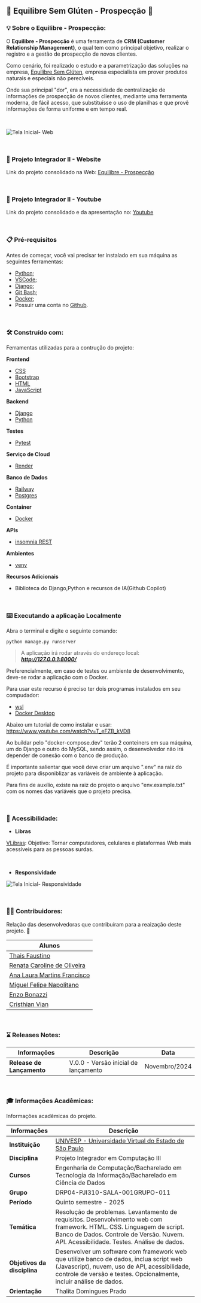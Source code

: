 
## **:cookie: Equilibre Sem Glúten - Prospecção :bread:**


### :bulb: **Sobre o **Equilibre - Prospecção**:**

O **Equilibre - Prospecção** é uma ferramenta de **CRM (Customer Relationship Management)**, o qual tem como principal objetivo, realizar o registro e a gestão de prospecção de novos clientes. 

Como cenário, foi realizado o estudo e a parametrização das soluções na empresa, [Equilibre Sem Glúten](https://equilibresemgluten.com.br/), empresa especialista em prover produtos naturais e especiais não perecíveis.

Onde sua principal "dor", era a necessidade de centralização de informações de prospecção de novos clientes, mediante uma ferramenta moderna, de fácil acesso, que substituísse o uso de planilhas e que provê informações de forma uniforme e em tempo real. 

&nbsp;



![Tela Inicial- Web](./img/tela_home01.png)

&nbsp;


### :link: Projeto Integrador II - Website

Link do projeto consolidado na Web: [Equilibre - Prospecção](https://equilibresemgluten-cad.onrender.com/)


&nbsp;

### :movie_camera: Projeto Integrador II - Youtube

Link do projeto consolidado e da apresentação no: [Youtube](https://www.youtube.com/watch?v=gHHSBu7Sxk0)


&nbsp;


### 📋 **Pré-requisitos**

Antes de começar, você vai precisar ter instalado em sua máquina as seguintes ferramentas:


-  [Python](https://www.python.org/downloads/);
-  [VSCode](https://code.visualstudio.com/);
-  [Django](https://www.djangoproject.com/download/);
-  [Git Bash](https://git-scm.com);
-  [Docker](https://www.docker.com/products/docker-desktop/);
-  Possuir uma conta no [Github](https://github.com/).

&nbsp;


### 🛠️ Construído com:

Ferramentas utilizadas para a contrução do projeto:

**Frontend**

* [CSS](https://www.w3schools.com/css/)
* [Bootstrap](https://getbootstrap.com/)
* [HTML](https://www.youtube.com/playlist?list=PL39zbyHjgjrbsP3xFSc-YH-6FN8WNpglh) 
* [JavaScript](https://www.w3schools.com/js/js_examples.asp)


**Backend**

* [Django](https://www.w3schools.com/css/)
* [Python](https://getbootstrap.com/)


**Testes**

* [Pytest](https://pytest-django.readthedocs.io/en/latest/)


**Serviço de Cloud**

* [Render](https://www.w3schools.com/css/)


**Banco de Dados**

* [Railway](https://railway.app/)
* [Postgres](https://www.postgresql.org/)


**Container**

* [Docker](https://www.docker.com/)


**APIs**

* [insomnia REST](https://insomnia.rest/download)


**Ambientes**

* [venv](https://dev.to/franciscojdsjr/guia-completo-para-usar-o-virtual-environment-venv-no-python-57bo)

**Recursos Adicionais**

* Biblioteca do Django,Python e recursos de IA(Github Copilot)

&nbsp;

### ⌨️ Executando a aplicação Localmente

Abra o terminal e digite o seguinte comando:

```
python manage.py runserver

```

> A aplicação irá rodar através do endereço local: ***http://127.0.0.1:8000/***

Preferencialmente, em caso de testes ou ambiente de desenvolvimento, deve-se rodar a aplicação com o Docker.

Para usar este recurso é preciso ter dois programas instalados em seu compudador:
* [wsl](https://learn.microsoft.com/pt-br/windows/wsl/install)
* [Docker Desktop](https://www.docker.com/products/docker-desktop/)

Abaixo um tutorial de como instalar e usar:
https://www.youtube.com/watch?v=T_eFZB_kVD8


Ao buildar pelo "docker-compose.dev" terão 2 conteiners em sua máquina, um do Django e outro do MySQL, sendo assim,
o desenvolvedor não irá depender de conexão com o banco de produção.

É importante salientar que você deve criar um arquivo ".env" na raiz do projeto para disponiblizar as variáveis de ambiente à aplicação.

Para fins de auxílio, existe na raiz do projeto o arquivo "env.example.txt" com os nomes das variáveis que o
projeto precisa.

&nbsp;

### 🎲 Acessibilidade:

- **Libras**

[VLibras](https://www.gov.br/governodigital/pt-br/acessibilidade-e-usuario/vlibras): Objetivo: Tornar computadores, celulares e plataformas Web mais acessíveis para as pessoas surdas.

&nbsp;

- **Responsividade**

![Tela Inicial- Responsividade](./img/responsividades_01_01.png)

&nbsp;


### 👨‍💻 **Contribuidores**:

Relação das desenvolvedoras que contribuíram para a reaização deste projeto. 👏

|**Alunos**|
|----|
|[Thais Faustino](https://github.com/thaiisfaustino)| 
|[Renata Caroline de Oliveira](https://github.com/renataoliveira93)| 
|[Ana Laura Martins Francisco](https://github.com/AnafraUnivesp)| 
|[Miguel Felipe Napolitano](https://github.com/Miguelnapolitano)| 
|[Enzo Bonazzi](https://github.com/enzobonazzi)| 
|[Cristhian Vian](https://github.com/Cristhian-Vian)| 

&nbsp;


### :hourglass: **Releases Notes:**


|**Informações**| **Descrição** |**Data** | 
|----|-----|-----|
|**Release de Lançamento**| V.0.0 - Versão inicial de lançamento  | Novembro/2024 |

&nbsp;


### :mortar_board: **Informações Acadêmicas:**

Informações acadêmicas do projeto. 


| **Informações** | **Descrição** |
|----|-----|
|**Instituição**| [UNIVESP - Universidade Virtual do Estado de São Paulo](https://univesp.br/) |
|**Disciplina**| Projeto Integrador em Computação III |
|**Cursos**| Engenharia de Computação/Bacharelado em Tecnologia da Informação/Bacharelado em Ciência de Dados|
|**Grupo**| DRP04-PJI310-SALA-001GRUPO-011  | 
|**Período**| Quinto semestre - 2025 |
|**Temática**|Resolução de problemas. Levantamento de requisitos. Desenvolvimento web com framework. HTML. CSS. Linguagem de script. Banco de Dados. Controle de Versão. Nuvem. API. Acessibilidade. Testes. Análise de dados.
|**Objetivos da disciplina** | Desenvolver um software com framework web que utilize banco de dados, inclua script web (Javascript), nuvem, uso de API, acessibilidade, controle de versão e testes. Opcionalmente, incluir análise de dados.|
|**Orientação**| Thalita Domingues Prado |

&nbsp;





